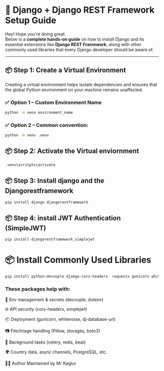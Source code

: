 # 🚀 Django + Django REST Framework Setup Guide

Hey! Hope you're doing great.  
Below is a **complete hands-on guide** on how to install Django and its essential extensions like **Django REST Framework**, along with other commonly used libraries that every Django developer should be aware of.

---

## 📦 Step 1: Create a Virtual Environment

Creating a virtual environment helps isolate dependencies and ensures that the global Python environment on your machine remains unaffected.

### ✅ Option 1 – Custom Environment Name

```bash
python -m venv environment_name

```

### ✅ Option 2 – Common convention:

```bash
python -m venv .venv
```

## 📦 Step 2: Activate the Virtual enviornment

```bash
.venv\scritpts\activate
```

## 📦 Step 3: Install django and the Djangorestframework

```bash
pip install django djangorestframework
```

## 📦 Step 4: install JWT Authentication (SimpleJWT)

```bash
pip install djangorestframework_simplejwt
```

# 📦 Install Commonly Used Libraries

```bash
pip install python-decouple django-cors-headers  requests gunicorn whitenoise redis celery django-celery-beat django-countries channels psycopg2-binary python-dotenv dj-database-url python-decouple Pillow django-storages boto3
```

### These packages help with:

🔑 Env management & secrets (decouple, dotenv)

🌐 API security (cors-headers, simplejwt)

📦 Deployment (gunicorn, whitenoise, dj-database-url)

📷 File/image handling (Pillow, storages, boto3)

🔄 Background tasks (celery, redis, beat)

🌍 Country data, async channels, PostgreSQL, etc.

🧑‍💻 Author
Maintained by Mr Kaglur
